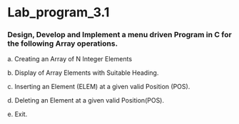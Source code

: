 # Lab_program_3.1
### Design, Develop and Implement a menu driven Program in C for the following Array operations.

a. Creating an Array of N Integer Elements

b. Display of Array Elements with Suitable Heading.

c. Inserting an Element (ELEM) at a given valid Position (POS).

d. Deleting an Element at a given valid Position(POS).

e. Exit.
